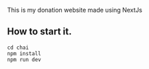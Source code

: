 This is my donation website made using NextJs

## How to start it.
```
cd chai
npm install
npm run dev
```
